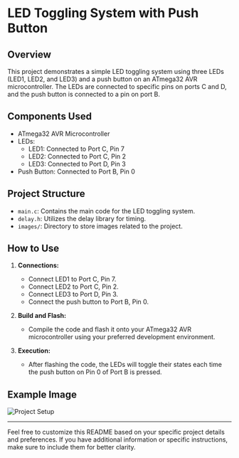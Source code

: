 # LED Toggling System with Push Button

## Overview

This project demonstrates a simple LED toggling system using three LEDs (LED1, LED2, and LED3) and a push button on an ATmega32 AVR microcontroller. The LEDs are connected to specific pins on ports C and D, and the push button is connected to a pin on port B.

## Components Used

- ATmega32 AVR Microcontroller
- LEDs:
  - LED1: Connected to Port C, Pin 7
  - LED2: Connected to Port C, Pin 2
  - LED3: Connected to Port D, Pin 3
- Push Button: Connected to Port B, Pin 0

## Project Structure

- `main.c`: Contains the main code for the LED toggling system.
- `delay.h`: Utilizes the delay library for timing.
- `images/`: Directory to store images related to the project.

## How to Use

1. **Connections:**
   - Connect LED1 to Port C, Pin 7.
   - Connect LED2 to Port C, Pin 2.
   - Connect LED3 to Port D, Pin 3.
   - Connect the push button to Port B, Pin 0.

2. **Build and Flash:**
   - Compile the code and flash it onto your ATmega32 AVR microcontroller using your preferred development environment.

3. **Execution:**
   - After flashing the code, the LEDs will toggle their states each time the push button on Pin 0 of Port B is pressed.

## Example Image

![Project Setup]("Assets/LEDS.gif")

---

Feel free to customize this README based on your specific project details and preferences. If you have additional information or specific instructions, make sure to include them for better clarity.
